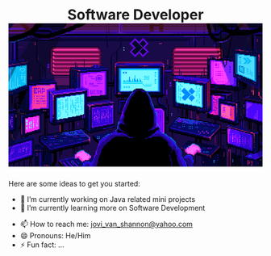 <h1 align="center">Software Developer<br>
<img src="banner.gif"><br>
</h1>

Here are some ideas to get you started:

- 🔭 I’m currently working on Java related mini projects
- 🌱 I’m currently learning more on Software Development
<!-- - 👯 I’m looking to collaborate on ...
- 🤔 I’m looking for help with ...
- 💬 Ask me about ...
-->
- 📫 How to reach me: jovi_van_shannon@yahoo.com
- 😄 Pronouns: He/Him
- ⚡ Fun fact: ...

